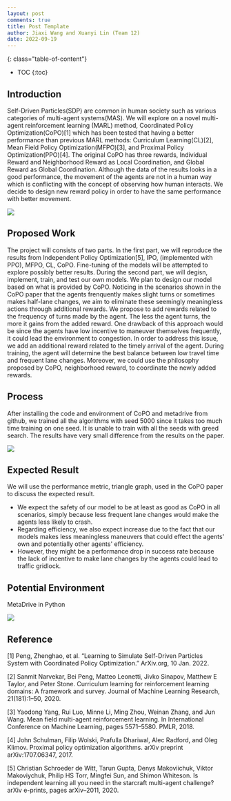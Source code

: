 ```yaml
---
layout: post
comments: true
title: Post Template
author: Jiaxi Wang and Xuanyi Lin (Team 12)
date: 2022-09-19
---
```



<!-- This block is a brief introduction of your project. You can put your abstract here or any headers you want the readers to know.-->

<!--more-->
{: class="table-of-content"}
* TOC
{:toc}

## Introduction
Self-Driven Particles(SDP) are common in human society such as various categories of multi-agent systems(MAS). We will explore on a novel multi-agent reinforcement learning (MARL) method, Coordinated Policy Optimization(CoPO)[1] which has been tested that having a better performance than previous MARL methods: Curriculum Learning(CL)[2], Mean Field Policy Optimization(MFPO)[3], and Proximal Policy Optimization(PPO)[4]. The original CoPO has three rewards, Individual Reward and Neighborhood Reward as Local Coordination, and Global Reward as Global Coordination. Although the data of the results looks in a good performance, the movement of the agents are not in a human way which is conflicting with the concept of observing how human interacts. We decide to design new reward policy in order to have the same performance with better movement.

![](https://github.com/wjx008/CS269-projects-2022fall/blob/main/assets/images/team12/framework1.png)

## Proposed Work
The project will consists of two parts. In the first part, we will reproduce the results from Independent Policy Optimization[5], IPO, (implemented with PPO), MFPO, CL, CoPO. Fine-tuning of the models will be attempted to explore possibly better results. During the second part, we will degisn, implement, train, and test our own models. We plan to design our model based on what is provided by CoPO. Noticing in the scenarios shown in the CoPO paper that the agents frenquently makes slight turns or sometimes makes half-lane changes, we aim to eliminate these seemingly meaningless actions through additional rewards. We propose to add rewards related to the frequency of turns made by the agent. The less the agent turns, the more it gains from the added reward. One drawback of this approach would be since the agents have low incentive to maneuver themselves frequently, it could lead the environment to congestion. In order to address this issue, we add an additional reward related to the timely arrival of the agent. During training, the agent will determine the best balance between low travel time and frequent lane changes. Moreover, we could use the philosophy proposed by CoPO, neighborhood reward, to coordinate the newly added rewards.

## Process
After installing the code and environment of CoPO and metadrive from github, we trained all the algorithms with seed 5000 since it takes too much time training on one seed. It is unable to train with all the seeds with greed search. The results have very small difference from the results on the paper.

![](https://github.com/wjx008/CS269-projects-2022fall/blob/main/assets/images/team12/main_result.png)

## Expected Result
We will use the performance metric, triangle graph, used in the CoPO paper to discuss the expected result.
- We expect the safety of our model to be at least as good as CoPO in all scenarios, simply because less frequent lane changes would make the agents less likely to crash.
- Regarding efficiency, we also expect increase due to the fact that our models makes less meaningless maneuvers that could effect the agents' own and potentially other agents' efficiency.
- However, they might be a performance drop in success rate because the lack of incentive to make lane changes by the agents could lead to traffic gridlock.


## Potential Environment
MetaDrive in Python

![](https://github.com/wjx008/CS269-projects-2022fall/blob/main/assets/images/team12/metadrive.png)

## Reference

[1] Peng, Zhenghao, et al. “Learning to Simulate Self-Driven Particles System with Coordinated Policy Optimization.” ArXiv.org, 10 Jan. 2022. 

[2] Sanmit Narvekar, Bei Peng, Matteo Leonetti, Jivko Sinapov, Matthew E Taylor, and Peter Stone. Curriculum learning for reinforcement learning domains: A framework and survey. Journal of Machine Learning Research, 21(181):1–50, 2020.

[3] Yaodong Yang, Rui Luo, Minne Li, Ming Zhou, Weinan Zhang, and Jun Wang. Mean field multi-agent reinforcement learning. In International Conference on Machine Learning, pages 5571–5580. PMLR, 2018.

[4] John Schulman, Filip Wolski, Prafulla Dhariwal, Alec Radford, and Oleg Klimov. Proximal policy optimization algorithms. arXiv preprint arXiv:1707.06347, 2017.

[5] Christian Schroeder de Witt, Tarun Gupta, Denys Makoviichuk, Viktor Makoviychuk, Philip HS Torr, Mingfei Sun, and Shimon Whiteson. Is independent learning all you need in the starcraft multi-agent challenge? arXiv e-prints, pages arXiv–2011, 2020.


